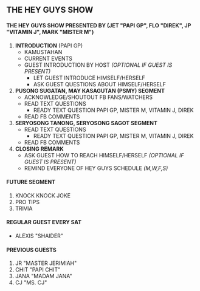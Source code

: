 ## THE HEY GUYS SHOW

#### THE HEY GUYS SHOW PRESENTED BY (JET "PAPI GP", FLO "DIREK", JP "VITAMIN J", MARK "MISTER M")

1. **INTRODUCTION** (PAPI GP)
    - KAMUSTAHAN
    - CURRENT EVENTS
    - GUEST INTRODUCTION BY HOST _(OPTIONAL IF GUEST IS PRESENT)_
        * LET GUEST INTRODUCE HIMSELF/HERSELF
        * ASK GUEST QUESTIONS ABOUT HIMSELF/HERSELF
2. **PUSONG SUGATAN, MAY KASAGUTAN (PSMY) SEGMENT**
    - ACKNOWLEDGE/SHOUTOUT FB FANS/WATCHERS 
    - READ TEXT QUESTIONS
        * READY TEXT QUESTION PAPI GP, MISTER M, VITAMIN J, DIREK
    - READ FB COMMENTS
3. **SERYOSONG TANONG, SERYOSONG SAGOT SEGMENT**
    - READ TEXT QUESTIONS
        * READY TEXT QUESTION PAPI GP, MISTER M, VITAMIN J, DIREK
    - READ FB COMMENTS
4. **CLOSING REMARK**
    - ASK GUEST HOW TO REACH HIMSELF/HERSELF _(OPTIONAL IF GUEST IS PRESENT)_
    - REMIND EVERYONE OF HEY GUYS SCHEDULE _(M,W,F,S)_
  
#### FUTURE SEGMENT
  1. KNOCK KNOCK JOKE
  2. PRO TIPS
  3. TRIVIA

#### REGULAR GUEST EVERY SAT
  * ALEXIS "SHAIDER"

#### PREVIOUS GUESTS
  1. JR "MASTER JERIMIAH"
  2. CHIT "PAPI CHIT"
  3. JANA "MADAM JANA"
  5. CJ "MS. CJ"
